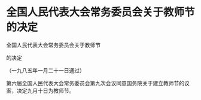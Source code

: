 # 全国人民代表大会常务委员会关于教师节的决定

<!-- INFO END -->

全国人民代表大会常务委员会关于教师节

的决定

（一九八五年一月二十一日通过）

第六届全国人民代表大会常务委员会第九次会议同意国务院关于建立教师节的议案，决定九月十日为教师节。

